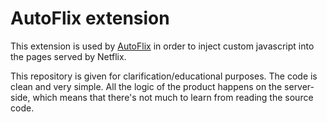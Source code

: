 # AutoFlix extension

This extension is used by [AutoFlix](https://autoflix.deadbeef.me) in order to
inject custom javascript into the pages served by Netflix.

This repository is given for clarification/educational purposes. The code is
clean and very simple. All the logic of the product happens on the server-side,
which means that there's not much to learn from reading the source code.
